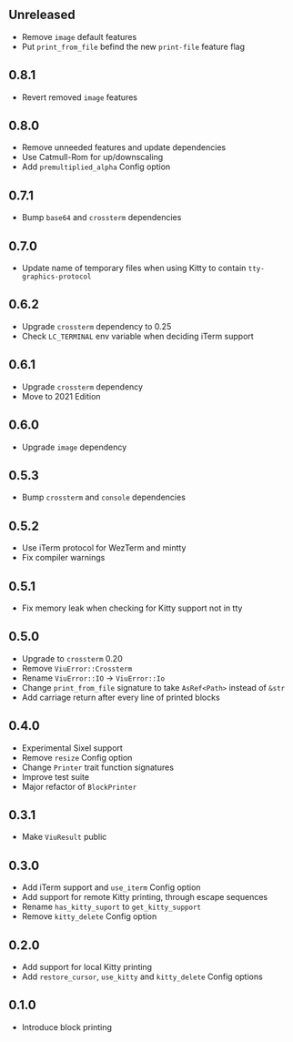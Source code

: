 ## Unreleased
- Remove `image` default features
- Put `print_from_file` befind the new `print-file` feature flag

## 0.8.1
- Revert removed `image` features

## 0.8.0
- Remove unneeded features and update dependencies
- Use Catmull-Rom for up/downscaling
- Add `premultiplied_alpha` Config option

## 0.7.1
- Bump `base64` and `crossterm` dependencies

## 0.7.0
- Update name of temporary files when using Kitty to contain `tty-graphics-protocol`

## 0.6.2
- Upgrade `crossterm` dependency to 0.25
- Check `LC_TERMINAL` env variable when deciding iTerm support

## 0.6.1
- Upgrade `crossterm` dependency
- Move to 2021 Edition

## 0.6.0
- Upgrade `image` dependency

## 0.5.3
- Bump `crossterm` and `console` dependencies

## 0.5.2
- Use iTerm protocol for WezTerm and mintty
- Fix compiler warnings

## 0.5.1
- Fix memory leak when checking for Kitty support not in tty

## 0.5.0
- Upgrade to `crossterm` 0.20
- Remove `ViuError::Crossterm`
- Rename `ViuError::IO` -> `ViuError::Io`
- Change `print_from_file` signature to take `AsRef<Path>` instead of `&str`
- Add carriage return after every line of printed blocks

## 0.4.0
- Experimental Sixel support
- Remove `resize` Config option
- Change `Printer` trait function signatures
- Improve test suite
- Major refactor of `BlockPrinter`

## 0.3.1
- Make `ViuResult` public

## 0.3.0
- Add iTerm support and `use_iterm` Config option
- Add support for remote Kitty printing, through escape sequences
- Rename `has_kitty_suport` to `get_kitty_support`
- Remove `kitty_delete` Config option

## 0.2.0
- Add support for local Kitty printing
- Add `restore_cursor`, `use_kitty` and `kitty_delete` Config options

## 0.1.0
- Introduce block printing
